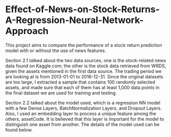 # Effect-of-News-on-Stock-Returns-A-Regression-Neural-Network-Approach

This project aims to compare the performance of a stock return prediction model with or without the use of news features.

Section 2.1 talked about the two data sources, one is the stock-related news data found on Kaggle.com; the other is the stock data retrieved from WRDS, given the assets mentioned in the first data source. The trading period we are looking at is from 2013-01-01 to 2016-12-31. Since the original datasets are too large, I extracted a sample that contains 100 randomly selected assets, and made sure that each of them has at least 1,000 data points in the final dataset we are used for training and testing.

Section 2.2 talked about the model used, which is a regression NN model with a few Dense Layers, BatchNormalization Layers, and Dropout Layers. Also, I used an embedding layer to process a unique feature among the others, assetCode. It is believed that this layer is important for the model to distinguish one asset from another. The details of the model used can be found below.

